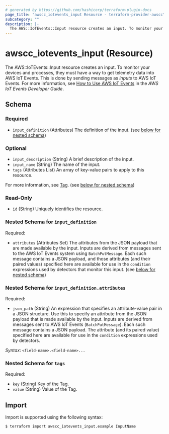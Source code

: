 ```yaml
---
# generated by https://github.com/hashicorp/terraform-plugin-docs
page_title: "awscc_iotevents_input Resource - terraform-provider-awscc"
subcategory: ""
description: |-
  The AWS::IoTEvents::Input resource creates an input. To monitor your devices and processes, they must have a way to get telemetry data into AWS IoT Events. This is done by sending messages as inputs to AWS IoT Events. For more information, see How to Use AWS IoT Events https://docs.aws.amazon.com/iotevents/latest/developerguide/how-to-use-iotevents.html in the AWS IoT Events Developer Guide.
---
```


# awscc_iotevents_input (Resource)

The AWS::IoTEvents::Input resource creates an input. To monitor your devices and processes, they must have a way to get telemetry data into AWS IoT Events. This is done by sending messages as *inputs* to AWS IoT Events. For more information, see [How to Use AWS IoT Events](https://docs.aws.amazon.com/iotevents/latest/developerguide/how-to-use-iotevents.html) in the *AWS IoT Events Developer Guide*.



<!-- schema generated by tfplugindocs -->
## Schema

### Required

- `input_definition` (Attributes) The definition of the input. (see [below for nested schema](#nestedatt--input_definition))

### Optional

- `input_description` (String) A brief description of the input.
- `input_name` (String) The name of the input.
- `tags` (Attributes List) An array of key-value pairs to apply to this resource.

For more information, see [Tag](https://docs.aws.amazon.com/AWSCloudFormation/latest/UserGuide/aws-properties-resource-tags.html). (see [below for nested schema](#nestedatt--tags))

### Read-Only

- `id` (String) Uniquely identifies the resource.

<a id="nestedatt--input_definition"></a>
### Nested Schema for `input_definition`

Required:

- `attributes` (Attributes Set) The attributes from the JSON payload that are made available by the input. Inputs are derived from messages sent to the AWS IoT Events system using `BatchPutMessage`. Each such message contains a JSON payload, and those attributes (and their paired values) specified here are available for use in the `condition` expressions used by detectors that monitor this input. (see [below for nested schema](#nestedatt--input_definition--attributes))

<a id="nestedatt--input_definition--attributes"></a>
### Nested Schema for `input_definition.attributes`

Required:

- `json_path` (String) An expression that specifies an attribute-value pair in a JSON structure. Use this to specify an attribute from the JSON payload that is made available by the input. Inputs are derived from messages sent to AWS IoT Events (`BatchPutMessage`). Each such message contains a JSON payload. The attribute (and its paired value) specified here are available for use in the `condition` expressions used by detectors.

_Syntax_: `<field-name>.<field-name>...`



<a id="nestedatt--tags"></a>
### Nested Schema for `tags`

Required:

- `key` (String) Key of the Tag.
- `value` (String) Value of the Tag.

## Import

Import is supported using the following syntax:

```shell
$ terraform import awscc_iotevents_input.example InputName
```
